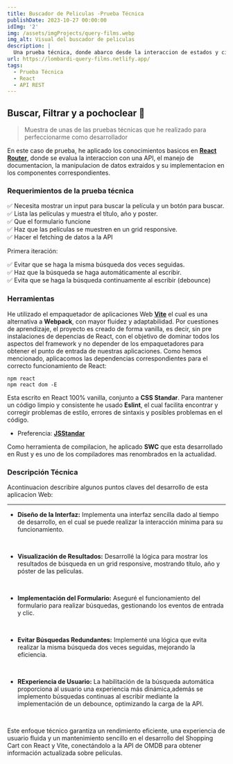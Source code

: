 ```yaml
---
title: Buscador de Peliculas -Prueba Técnica
publishDate: 2023-10-27 00:00:00
idImg: '2'
img: /assets/imgProjects/query-films.webp
img_alt: Visual del buscador de peliculas
description: |
  Una prueba técnica, donde abarco desde la interaccion de estados y ciclos de vida en React con la implementacion de una API externa.
url: https://lombardi-query-films.netlify.app/
tags:
  - Prueba Técnica
  - React
  - API REST
---
```


## Buscar, Filtrar y a pochoclear 🍿

> Muestra de unas de las pruebas técnicas que he realizado para perfeccionarme como desarrollador

En este caso de prueba, he aplicado los conocimientos basicos en <a href='https://reactrouter.com/en/main' target="_blank" rel="noopener noreferrer">**React Router**</a>, donde se evalua la interaccion con una API, el manejo de documentacion, la manipulacion de datos extraidos y su implementacion en los componentes correspondientes.

### Requerimientos de la prueba técnica

✅ Necesita mostrar un input para buscar la película y un botón para buscar.<br>
✅ Lista las películas y muestra el título, año y poster.<br>
✅ Que el formulario funcione<br>
✅ Haz que las películas se muestren en un grid responsive.<br>
✅ Hacer el fetching de datos a la API<br>

Primera iteración:

✅ Evitar que se haga la misma búsqueda dos veces seguidas.<br>
✅ Haz que la búsqueda se haga automáticamente al escribir.<br>
✅ Evita que se haga la búsqueda continuamente al escribir (debounce)<br>

### Herramientas

He utilizado el empaquetador de aplicaciones Web <a href='https://vitejs.dev/' target="_blank" rel="noopener noreferrer">**Vite**</a> el cual es una alternativa a <span style='color: var(--accent-regular)'>**Webpack**</span>, con mayor fluidez y adaptabilidad. Por cuestiones de aprendizaje, el proyecto es creado de forma vanilla, es decir, sin pre instalaciones de depencias de React, con el objetivo de dominar todos los aspectos del framework y no depender de los empaquetadores para obtener el punto de entrada de nuestras aplicaciones. Como hemos mencionado, aplicacomos las dependencias correspondientes para el correcto funcionamiento de React:

``` node
npm react
npm react dom -E
```

Esta escrito en React 100% vanilla, conjunto a <span style='color: var(--accent-regular)'>**CSS Standar**</span>. Para mantener un código limpio y consistente he usado <span style='color: var(--accent-regular)'>**Eslint**</span>, el cual facilita encontrar y corregir problemas de estilo, errores de sintaxis y posibles problemas en el código.

* Preferencia: <a href='https://standardjs.com/' target="_blank" rel="noopener noreferrer">**JSStandar**</a>

Como herramienta de compilacion, he aplicado **SWC** que esta desarrollado en Rust y es uno de los compiladores mas renombrados en la actualidad.

### Descripción Técnica

Acontinuacion describire algunos puntos claves del desarrollo de esta aplicacion Web:
***

* **Diseño de la Interfaz:**  Implementa una interfaz sencilla dado al tiempo de desarrollo, en el cual se puede realizar la interacción mínima para su funcionamiento.
<br>

* **Visualización de Resultados:** Desarrollé la lógica para mostrar los resultados de búsqueda en un grid responsive, mostrando título, año y póster de las películas.
<br>

* **Implementación del Formulario:** Aseguré el funcionamiento del formulario para realizar búsquedas, gestionando los eventos de entrada y clic.
<br>

* **Evitar Búsquedas Redundantes:** Implementé una lógica que evita realizar la misma búsqueda dos veces seguidas, mejorando la eficiencia.
<br>

* **RExperiencia de Usuario:** La habilitación de la búsqueda automática proporciona al usuario una experiencia más dinámica,además se implemento búsquedas continuas al escribir mediante la implementación de un debounce, optimizando la carga de la API.
<br>

Este enfoque técnico garantiza un rendimiento eficiente, una experiencia de usuario fluida y un mantenimiento sencillo en el desarrollo del Shopping Cart con React y Vite, conectándolo a la API de OMDB para obtener información actualizada sobre películas.
